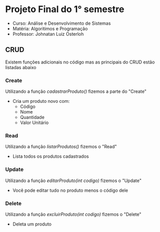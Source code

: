 # Projeto Final do 1° semestre

* Curso: Análise e Desenvolvimento de Sistemas
* Matéria: Algoritimos e Programação
* Professor: Johnatan Luiz Osterloh

## CRUD
Existem funções adicionais no código mas as principais do CRUD estão listadas abaixo

### Create
Utilizando a função *cadastrarProduto()* fizemos a parte do "Create"
* Cria um produto novo com:
  * Código
  * Nome
  * Quantidade
  * Valor Unitário

### Read
Utilizando a função *listarProdutos()* fizemos o "Read"
* Lista todos os produtos cadastrados

### Update
Utilizando a função *editarProduto(int codigo)* fizemos o "Update"
* Você pode editar tudo no produto menos o código dele

### Delete
Utilizando a função *excluirProduto(int codigo)* fizemos o "Delete"
* Deleta um produto

